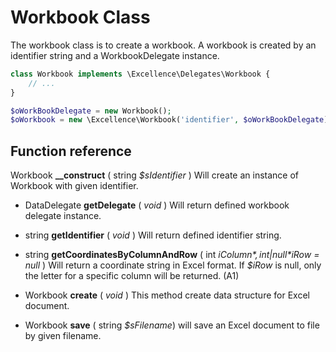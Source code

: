 # Workbook Class

The workbook class is to create a workbook. A workbook is created by an identifier string and a WorkbookDelegate instance.

```php
class Workbook implements \Excellence\Delegates\Workbook {
    // ...
}

$oWorkBookDelegate = new Workbook();
$oWorkbook = new \Excellence\Workbook('identifier', $oWorkBookDelegate);

```

## Function reference

Workbook **__construct** ( string *$sIdentifier* )
Will create an instance of Workbook with given identifier.

* DataDelegate **getDelegate** ( *void* )
Will return defined workbook delegate instance.

* string **getIdentifier** ( *void* )
Will return defined identifier string.

* string **getCoordinatesByColumnAndRow** ( int *$iColumn*, int|null *$iRow = null* )
Will return a coordinate string in Excel format. If *$iRow* is null, only the letter
for a specific column will be returned. (A1)

* Workbook **create** ( *void* )
This method create data structure for Excel document.

* Workbook **save** ( string *$sFilename*)
will save an Excel document to file by given filename.

